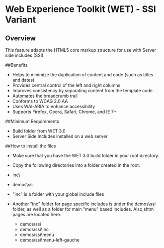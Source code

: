 # Web Experience Toolkit (WET) - SSI Variant

## Overview

This feature adapts the HTML5 core markup structure for use with Server side includes (SSI).

##Benefits

* Helps to minimize the duplication of content and code (such as titles and dates)</li>
* Provides central control of the left and right columns</li>
* Improves consistency by separating content from the template code</li>
* Automates the breadcrumb trail</li>
* Conforms to WCAG 2.0 AA</li>
* Uses WAI-ARIA to enhance accessibility</li>
* Supports Firefox, Opera, Safari, Chrome, and IE 7+ 

##Minimum Requirements

* Build folder from WET 3.0
* Server Side Includes installed on a web server

##How to install the files

* Make sure that you have the WET 3.0 build folder in your root directory.
* Copy the following directories into a folder created in the root:
 * inc\
 * demos\ssi
* "inc" is a folder with your global include files
* Another &quot;inc&quot; folder for page specific includes is under the demos\ssi folder, as well as a folder for main &quot;menu&quot; based includes. Also,shtm pages are located here.</p>

	* demos\ssi
	* demos\ssi\inc
	* demos\ssi\menu
	* demos\ssi\menu-left-gauche